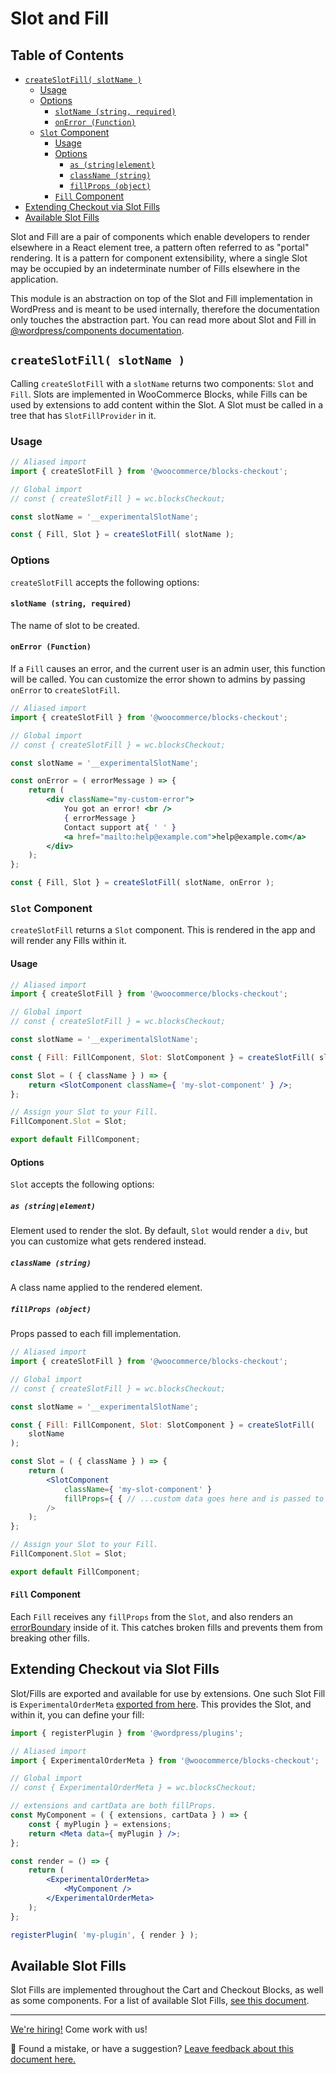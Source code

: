 # Slot and Fill <!-- omit in toc -->

## Table of Contents <!-- omit in toc -->

- [`createSlotFill( slotName )`](#createslotfill-slotname-)
	- [Usage](#usage)
	- [Options](#options)
		- [`slotName (string, required)`](#slotname-string-required)
		- [`onError (Function)`](#onerror-function)
	- [`Slot` Component](#slot-component)
		- [Usage](#usage-1)
		- [Options](#options-1)
			- [`as (string|element)`](#as-stringelement)
			- [`className (string)`](#classname-string)
			- [`fillProps (object)`](#fillprops-object)
		- [`Fill` Component](#fill-component)
- [Extending Checkout via Slot Fills](#extending-checkout-via-slot-fills)
- [Available Slot Fills](#available-slot-fills)

Slot and Fill are a pair of components which enable developers to render elsewhere in a React element tree, a pattern often referred to as "portal" rendering. It is a pattern for component extensibility, where a single Slot may be occupied by an indeterminate number of Fills elsewhere in the application.

This module is an abstraction on top of the Slot and Fill implementation in WordPress and is meant to be used internally, therefore the documentation only touches the abstraction part. You can read more about Slot and Fill in [@wordpress/components documentation](https://github.com/WordPress/gutenberg/tree/c53d26ea79bdcb1a3007a994078e1fc9e0195466/packages/components/src/slot-fill).

## `createSlotFill( slotName )`

Calling `createSlotFill` with a `slotName` returns two components: `Slot` and `Fill`. Slots are implemented in WooCommerce Blocks, while Fills can be used by extensions to add content within the Slot. A Slot must be called in a tree that has `SlotFillProvider` in it.

### Usage

```jsx
// Aliased import
import { createSlotFill } from '@woocommerce/blocks-checkout';

// Global import
// const { createSlotFill } = wc.blocksCheckout;

const slotName = '__experimentalSlotName';

const { Fill, Slot } = createSlotFill( slotName );
```

### Options

`createSlotFill` accepts the following options:

#### `slotName (string, required)`

The name of slot to be created.

#### `onError (Function)`

If a `Fill` causes an error, and the current user is an admin user, this function will be called. You can customize the error shown to admins by passing `onError` to `createSlotFill`.

```jsx
// Aliased import
import { createSlotFill } from '@woocommerce/blocks-checkout';

// Global import
// const { createSlotFill } = wc.blocksCheckout;

const slotName = '__experimentalSlotName';

const onError = ( errorMessage ) => {
	return (
		<div className="my-custom-error">
			You got an error! <br />
			{ errorMessage }
			Contact support at{ ' ' }
			<a href="mailto:help@example.com">help@example.com</a>
		</div>
	);
};

const { Fill, Slot } = createSlotFill( slotName, onError );
```

### `Slot` Component

`createSlotFill` returns a `Slot` component. This is rendered in the app and will render any Fills within it.

#### Usage

```jsx
// Aliased import
import { createSlotFill } from '@woocommerce/blocks-checkout';

// Global import
// const { createSlotFill } = wc.blocksCheckout;

const slotName = '__experimentalSlotName';

const { Fill: FillComponent, Slot: SlotComponent } = createSlotFill( slotName );

const Slot = ( { className } ) => {
	return <SlotComponent className={ 'my-slot-component' } />;
};

// Assign your Slot to your Fill.
FillComponent.Slot = Slot;

export default FillComponent;
```

#### Options

`Slot` accepts the following options:

##### `as (string|element)`

Element used to render the slot. By default, `Slot` would render a `div`, but you can customize what gets rendered instead.

##### `className (string)`

A class name applied to the rendered element.

##### `fillProps (object)`

Props passed to each fill implementation.

```jsx
// Aliased import
import { createSlotFill } from '@woocommerce/blocks-checkout';

// Global import
// const { createSlotFill } = wc.blocksCheckout;

const slotName = '__experimentalSlotName';

const { Fill: FillComponent, Slot: SlotComponent } = createSlotFill(
	slotName
);

const Slot = ( { className } ) => {
	return (
		<SlotComponent
			className={ 'my-slot-component' }
			fillProps={ { // ...custom data goes here and is passed to all fills } }
		/>
	);
};

// Assign your Slot to your Fill.
FillComponent.Slot = Slot;

export default FillComponent;
```

#### `Fill` Component

Each `Fill` receives any `fillProps` from the `Slot`, and also renders an [errorBoundary](https://reactjs.org/docs/error-boundaries.html) inside of it. This catches broken fills and prevents them from breaking other fills.

## Extending Checkout via Slot Fills

Slot/Fills are exported and available for use by extensions. One such Slot Fill is `ExperimentalOrderMeta` [exported from here](../components/order-meta/index.js). This provides the Slot, and within it, you can define your fill:

```jsx
import { registerPlugin } from '@wordpress/plugins';

// Aliased import
import { ExperimentalOrderMeta } from '@woocommerce/blocks-checkout';

// Global import
// const { ExperimentalOrderMeta } = wc.blocksCheckout;

// extensions and cartData are both fillProps.
const MyComponent = ( { extensions, cartData } ) => {
	const { myPlugin } = extensions;
	return <Meta data={ myPlugin } />;
};

const render = () => {
	return (
		<ExperimentalOrderMeta>
			<MyComponent />
		</ExperimentalOrderMeta>
	);
};

registerPlugin( 'my-plugin', { render } );
```

## Available Slot Fills

Slot Fills are implemented throughout the Cart and Checkout Blocks, as well as some components. For a list of available Slot Fills, [see this document](https://github.com/woocommerce/woocommerce-gutenberg-products-block/blob/trunk/docs/extensibility/available-slot-fills.md).

<!-- FEEDBACK -->

---

[We're hiring!](https://woocommerce.com/careers/) Come work with us!

🐞 Found a mistake, or have a suggestion? [Leave feedback about this document here.](https://github.com/woocommerce/woocommerce-gutenberg-products-block/issues/new?assignees=&labels=type%3A+documentation&template=--doc-feedback.md&title=Feedback%20on%20./packages/checkout/slot/README.md)

<!-- /FEEDBACK -->

